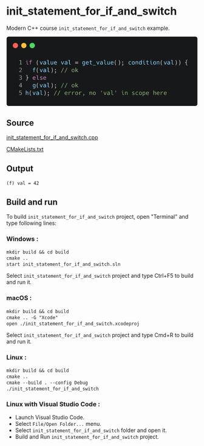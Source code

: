 # init_statement_for_if_and_switch

Modern C++ course `init_statement_for_if_and_switch` example.

![init_statement_for_if_and_switch](../../../docs/pictures/language_basics/init_statement_for_if_and_switch.png)

## Source

[init_statement_for_if_and_switch.cpp](init_statement_for_if_and_switch.cpp)

[CMakeLists.txt](CMakeLists.txt)

## Output

```
(f) val = 42
```

## Build and run

To build `init_statement_for_if_and_switch` project, open "Terminal" and type following lines:

### Windows :

``` shell
mkdir build && cd build
cmake .. 
start init_statement_for_if_and_switch.sln
```

Select `init_statement_for_if_and_switch` project and type Ctrl+F5 to build and run it.

### macOS :

``` shell
mkdir build && cd build
cmake .. -G "Xcode"
open ./init_statement_for_if_and_switch.xcodeproj
```

Select `init_statement_for_if_and_switch` project and type Cmd+R to build and run it.

### Linux :

``` shell
mkdir build && cd build
cmake .. 
cmake --build . --config Debug
./init_statement_for_if_and_switch
```

### Linux with Visual Studio Code :

* Launch Visual Studio Code.
* Select `File/Open Folder...` menu.
* Select `init_statement_for_if_and_switch` folder and open it.
* Build and Run `init_statement_for_if_and_switch` project.
